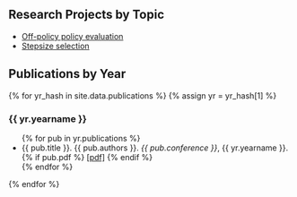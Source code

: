 <h2>Research Projects by Topic</h2>

<ul>
 	<li><a href="projects/offpolicy.html">Off-policy policy evaluation</a></li>
 	<li><a href="projects/stepsizes.html">Stepsize selection</a></li>
</ul>

<h2>Publications by Year</h2>

<!-- Super important: do not indent the content line, because then it -->
<!-- gets treated like code -->
<!-- Old stuff now, Alex has a better suggestion
{% assign sortedyrs = (site.publications | sort: 'name') | reverse %}
{% for pubyr in sortedyrs %}

<h3>{{ pubyr.name }}</h3>

{{ pubyr.content | markdownify }}

{% endfor %}
-->

{% for yr_hash in site.data.publications %}
{% assign yr = yr_hash[1] %}

<h3>{{ yr.yearname }}</h3>

<ul>
{% for pub in yr.publications %}
<li>
{{ pub.title }}. {{ pub.authors }}. <i>{{ pub.conference }}</i>, {{ yr.yearname }}.
{% if pub.pdf %}
<a href=" {{ pub.pdf }}">[pdf]</a>
{% endif %}
</li>
{% endfor %}
</ul>

{% endfor %}
